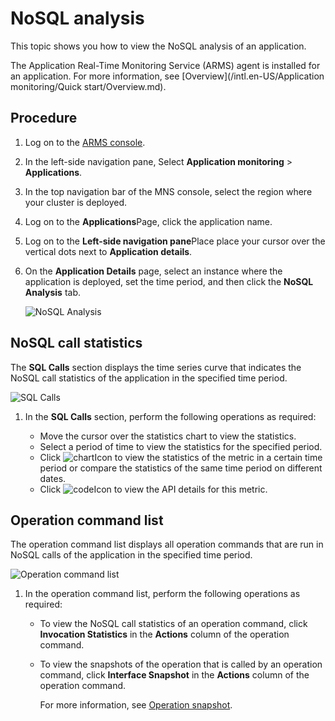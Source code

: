 # NoSQL analysis

This topic shows you how to view the NoSQL analysis of an application.

The Application Real-Time Monitoring Service \(ARMS\) agent is installed for an application. For more information, see [Overview](/intl.en-US/Application monitoring/Quick start/Overview.md).

## Procedure

1.  Log on to the [ARMS console](https://arms-ap-southeast-1.console.aliyun.com/#/home).

2.  In the left-side navigation pane, Select **Application monitoring** \> **Applications**.

3.  In the top navigation bar of the MNS console, select the region where your cluster is deployed.

4.  Log on to the **Applications**Page, click the application name.

5.  Log on to the **Left-side navigation pane**Place place your cursor over the vertical dots next to **Application details**.

6.  On the **Application Details** page, select an instance where the application is deployed, set the time period, and then click the **NoSQL Analysis** tab.

    ![NoSQL Analysis](https://static-aliyun-doc.oss-accelerate.aliyuncs.com/assets/img/en-US/1725424161/p236398.png)


## NoSQL call statistics

The **SQL Calls** section displays the time series curve that indicates the NoSQL call statistics of the application in the specified time period.

![SQL Calls](https://static-aliyun-doc.oss-accelerate.aliyuncs.com/assets/img/en-US/1725424161/p236412.png)

1.  In the **SQL Calls** section, perform the following operations as required:

    -   Move the cursor over the statistics chart to view the statistics.
    -   Select a period of time to view the statistics for the specified period.
    -   Click ![chart](../images/p230753.png)Icon to view the statistics of the metric in a certain time period or compare the statistics of the same time period on different dates.
    -   Click ![code](../images/p230759.png)Icon to view the API details for this metric.

## Operation command list

The operation command list displays all operation commands that are run in NoSQL calls of the application in the specified time period.

![Operation command list](https://static-aliyun-doc.oss-accelerate.aliyuncs.com/assets/img/en-US/1725424161/p236413.png)

1.  In the operation command list, perform the following operations as required:

    -   To view the NoSQL call statistics of an operation command, click **Invocation Statistics** in the **Actions** column of the operation command.
    -   To view the snapshots of the operation that is called by an operation command, click **Interface Snapshot** in the **Actions** column of the operation command.

        For more information, see [Operation snapshot]().


